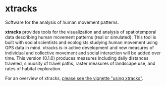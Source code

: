 # xtracks
Software for the analysis of human movement patterns. 

<b>xtracks</b> provides tools for the visualization and analysis of spatiotemporal data describing human movement patterns (real or simulated). 
This tool is built with social scientists and ecologists studying human movement using GPS data in mind. 
xtracks is in active development and new measures of individual and collective movement and social interaction will be added over time. 
This version (0.1.0) produces measures including daily distances traveled, sinuosity of travel paths, raster measures of landscape use, and rates of habitat exploration. 

For an overview of xtracks, <a href="https://github.com/brianwood1/xtracks/blob/main/vignettes/Using%20xtracks.pdf">please see the vignette "using xtracks"</a>.

